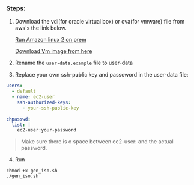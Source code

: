 ### Steps:

1. Download the vdi(for oracle virtual box) or ova(for vmware) file from aws's the link below.

   [Run Amazon linux 2 on prem](https://docs.aws.amazon.com/AWSEC2/latest/UserGuide/amazon-linux-2-virtual-machine.html)

   [Download Vm image from here](https://docs.aws.amazon.com/AWSEC2/latest/UserGuide/amazon-linux-2-virtual-machine.html#amazon-linux-2-virtual-machine-download)

2. Rename the `user-data.example` file to user-data

3. Replace your own ssh-public key and passoword in the user-data file:

```yaml
users:
  - default
  - name: ec2-user
    ssh-authorized-keys:
      - your-ssh-public-key
```

```yaml
chpasswd:
  list: |
    ec2-user:your-password
```

> Make sure there is o space between ec2-user: and the actual password.

4. Run

```
chmod +x gen_iso.sh
./gen_iso.sh
```
